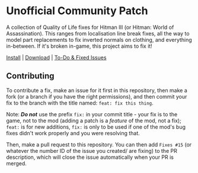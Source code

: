 # Unofficial Community Patch

A collection of Quality of Life fixes for Hitman III (or Hitman: World of Assassination). This ranges from localisation line break fixes, all the way to model part replacements to fix inverted normals on clothing, and everything in-between. If it's broken in-game, this project aims to fix it!

[Install](https://hitman-resources.netlify.app/smf-install-link/https://github.com/glacier-modding/H3-Community-Patches/releases/latest/download/mod.framework.zip) | [Download](https://github.com/glacier-modding/H3-Community-Patches/releases/latest/download/mod.framework.zip) | [To-Do & Fixed Issues](https://github.com/orgs/glacier-modding/projects/2)

## Contributing

To contribute a fix, make an issue for it first in this repository, then make a fork (or a branch if you have the right permissions), and then commit your fix to the branch with the title named: `feat: fix this thing`. 

Note: _**Do not**_ use the prefix `fix:` in your commit title - your fix is to the game, not to the mod (adding a patch is a _feature_ of the mod, not a fix); `feat:` is for new additions, `fix:` is only to be used if one of the mod's bug fixes didn't work properly and you were resolving that. 

Then, make a pull request to this repository. You can then add `Fixes #15` (or whatever the number ID of the issue you created/ are fixing) to the PR description, which will close the issue automatically when your PR is merged.
